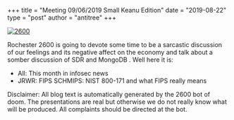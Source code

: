 +++
title =  "Meeting 09/06/2019 Small Keanu Edition"
date = "2019-08-22"
type = "post"
author = "antitree"
+++

[![2600](/images/2600_small_keanu.png)](/images/2600_small_keanu.png)

Rochester 2600 is going to devote some time to be a sarcastic discussion
of our feelings and its negative affect on the economy and talk about a
somber discussion of SDR and MongoDB . Well here it is:

* All: This month in infosec news
* JRWR: FIPS SCHMIPS: NIST 800-171 and what FIPS really means


Disclaimer: All blog text is automatically generated by the 2600 bot of doom. The presentations are real but otherwise we do not really know what will be produced. All complaints should be directed at the bot.

